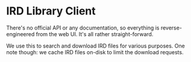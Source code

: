 IRD Library Client
==================

There's no official API or any documentation, so everything is reverse-engineered from the web UI. It's all rather straight-forward.

We use this to search and download IRD files for various purposes. One note though: we cache IRD files on-disk to limit the download requests.